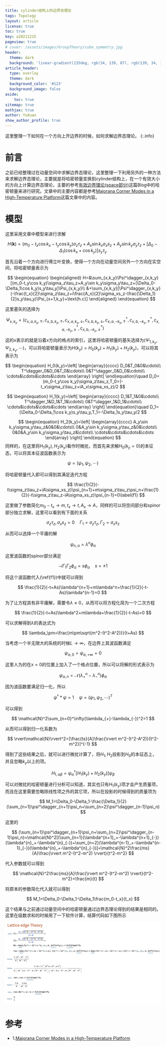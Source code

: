 ```yaml
---
title: cylinder结构上的边界态理论
tags: Topology 
layout: article
license: true
toc: true
key: a20211215
pageview: true
# cover: /assets/images/GroupTheory/cube_symmetry.jpg
header:
  theme: dark
  background: 'linear-gradient(135deg, rgb(34, 139, 87), rgb(139, 34, 139))'
article_header:
  type: overlay
  theme: dark
  background_color: '#123'
  background_image: false
aside:
    toc: true
sitemap: true
mathjax: true
author: YuXuan
show_author_profile: true
---
```

这里整理一下如何在一个方向上开边界的时候，如何求解边界态理论。
{:.info}
<!--more-->
# 前言
之前已经整理过在动量空间中求解边界态理论，这里整理一下利用另外的一种方法来求解边界态理论，主要就是将哈密顿量变换到cylinder结构上，在一个有效大小的方向上计算边界态理论，主要的参考[有效边界理论(space部分)](https://yxli8023.github.io/2021/01/20/Effective-Edge-Theory.html)这篇Blog中的哈密顿量来进行研究。文章中的主要内容都是参考[Majorana Corner Modes in a High-Temperature Platform](https://arxiv.org/abs/1803.08545)这篇文章中的内容。
# 模型
这里采用文章中模型来进行求解

$$H(\mathbf{k})=(m_0-t_x\cos k_x-t_y\cos k_y)\sigma_z\tau_z+A_x\sin k_x\sigma_xs_z+A_y\sin k_y\sigma_y\tau_z+[\Delta_0-\Delta_1(\cos k_x+\cos k_y)]s_y\tau_y$$

首先沿着一个方向进行傅立叶变换，使得一个方向在动量空间另外一个方向在实空间，将哈密顿量表示为

$$
\begin{equation}
\begin{aligned}
H=&\sum_{x,k_y}\Psi^\dagger_{x,k_y}[(m_0-t_y\cos k_y)\sigma_z\tau_z+A_y\sin k_y\sigma_y\tau_z+(\Delta_0-\Delta_1\cos k_y)s_y\tau_y]\Psi_{x,k_y}\\
&+\sum_{x,k_y}[\Psi^\dagger_{x,k_y}(-\frac{t_x}{2}\sigma_z\tau_z+i\frac{A_x}{2}\sigma_xs_z-\frac{\Delta_1}{2}s_y\tau_y)\Psi_{x+1,k_y}+\text{h.c}]
\end{aligned}
\end{equation}
$$

这里基矢的选择为

$$
\Psi_{x,k_y}=(c_{x,a,k_y,\uparrow},c_{x,b,k_y,\uparrow},c_{x,a,k_y,\downarrow},c_{x,b,k_y,\downarrow},c^\dagger_{x,a,-k_y,\uparrow},c^\dagger_{x,b,-k_y,\uparrow},c^\dagger_{x,a,-k_y,\downarrow},c^\dagger_{x,b,-k_y,\downarrow})
$$

这的$x$表示的就是沿着$x$方向的格点的索引，这里将哈密顿量的基矢选择为$(\Psi_{1,k_y},\Psi_{2,k_y},\cdots)$，可以将哈密顿量表示为$H(k_y)=H_0(k_y)+H_1(k_y)+H_2(k_y)$，可以将其表示为


$$
\begin{equation}
H_0(k_y)=\left[
\begin{array}{cccc}
D_0&T_0&0&\cdots\\
T^\dagger_0&D_0&T_0&\cdots\\
0&T^\dagger_0&D_0&\cdots\\
\cdots&\cdots&\cdots&\cdots
\end{array}
\right]
\end{equation}\quad D_0=(m_0-t_y\cos k_y)\sigma_z\tau_z,T_0=(-t_x\sigma_z\tau_z+iA_x\sigma_xs_z)/2
$$

$$
\begin{equation}
H_1(k_y)=\left[
\begin{array}{cccc}
D_1&T_1&0&\cdots\\
T^\dagger_1&D_1&T_1&\cdots\\
0&T^\dagger_1&D_1&\cdots\\
\cdots&\cdots&\cdots&\cdots
\end{array}
\right]
\end{equation}\quad D_1=(\Delta_0-\Delta_1\cos k_y)s_y\tau_y,T_1=-\Delta_1s_y\tau_y/2
$$

$$
\begin{equation}
H_2(k_y)=\left[
\begin{array}{cccc}
A_y\sin k_y\sigma_y\tau_z&0&0&\cdots\\
0&A_y\sin k_y\sigma_y\tau_z&0&\cdots\\
0&0&A_y\sin k_y\sigma_y\tau_z&\cdots\\
\cdots&\cdots&\cdots&\cdots
\end{array}
\right]
\end{equation}
$$
同样的，在这里将$H_1(k_y),H_2(k_y)$看作时微扰，而首先来求解$H_0(k_y=0)$的本征态，可以将其本征波函数表示为

$$
\psi=(\psi_1,\psi_2,\cdots)
$$

将哈密顿量代入即可以得到其满足迭代方程

$$
\frac{1}{2}(-t\sigma_z\tau_z+iA\sigma_xs_z)\psi_{n+1}+m\sigma_z\tau_z\psi_n+\frac{1}{2}(-t\sigma_z\tau_z-iA\sigma_xs_z)\psi_{n-1}=0\label{f1}
$$

这里做了参数简化$m_0-t_x\rightarrow m,t_x\rightarrow t,A_x\rightarrow A$，同样的可以将空间部分和spinor部分独立求解，这里可以看到有下面的关系

$$
{\sigma_z\tau_z,\sigma_xs_z}=0\quad \Gamma_1=\sigma_z\tau_z,\Gamma_2=\sigma_xs_z
$$

从而可以选择一个平庸的解

$$
\psi_{n,\alpha}=\lambda^n\phi_\alpha
$$

这里波函数的spinor部分满足

$$
-i\Gamma_1\Gamma_2\phi_\alpha=s\phi_\alpha\quad s=\pm 1
$$

将这个波函数代入(\ref{f1})中就可以得到

$$
\frac{1}{2}(-t+As)\lambda^{n+1}+m\lambda^n+\frac{1}{2}(-t-As)\lambda^{n-1}=0
$$

为了让方程具有非平庸解，需要令$\lambda\neq0$，从而可以将方程化简为一个二次方程


$$
\frac{1}{2}(-t+As)\lambda^2+m\lambda+\frac{1}{2}(-t-As)=0
$$

可以求解得到$\lambda$的表达式为

$$
\lambda_\pm=\frac{m\pm\sqrt{m^2-(t^2-A^2)}}{t+As}
$$

当考虑一个半无限大的系统的时候$L\rightarrow\infty$，在边界上其波函数满足

$$
\psi_{\alpha,0}=\psi_{\alpha,+\infty}=0
$$

这里人为的在$x=0$的位置上加入了一个格点位置，所以可以将解的形式表示为

$$
\psi_{\alpha,n}=\mathcal{N}(\lambda^n_+-\lambda_{-}^n)\phi_\alpha
$$

因为波函数要满足归一化，所以

$$
\psi^\dagger*\psi=1\quad \psi=(\psi_1,\psi_2,\cdots)^T
$$

可以得到

$$
\mathcal{N}^2\sum_{n=0}^\infty(\lambda_{+}-\lambda_{-})^2=1
$$

从而可以得到归一化系数为

$$
\rvert\mathcal{N}\rvert^2=[\frac{ts}{A}\frac{\rvert m^2-(t^2-A^2)}{t^2-m^2}]^{-1}
$$

得到了这些结果之后，就可以进行微扰计算了，将$H_1,H_2$投影到$H_0$的本征态上，并且忽略$k_y$以上的项。

$$
H_{1,\alpha\beta}=\psi^\dagger_\alpha[H_1(k_y)+H_2(k_y)]\psi_\beta
$$

可以对微扰的哈密顿量进行分析可以知道，其实也只有$H_1(k_y)$项才会产生质量项，而且在这里需要忽略除线性项之外的其它项，所以在投影的时候得到的质量项为

$$
M_1=\Delta_0-\Delta_1-\frac{\Delta_1}{2}(\sum_{n=1}\psi^\dagger_{n+1}\psi_n+\sum_{n=2}\psi^\dagger_{n-1}\psi_n)
$$

这里的

$$
(\sum_{n=1}\psi^\dagger_{n+1}\psi_n+\sum_{n=2}\psi^\dagger_{n-1}\psi_n)=\mathcal{N}^2[(\sum_{n=1}(\lambda^{n+1}_+-\lambda^{n+1}_{-})(\lambda^{n}_+-\lambda^{n}_{-})+\sum_{n=2}(\lambda^{n-1}_+-\lambda^{n-1}_{-})(\lambda^{n}_+-\lambda^{n}_{-})]=\mathcal{N}^2\frac{ms}{A}\frac{\rvert m^2-(t^2-m^2) \rvert}{t^2-m^2}
$$

代入参数就可以得到

$$
\mathcal{N}^2\frac{ms}{A}\frac{\rvert m^2-(t^2-m^2) \rvert}{t^2-m^2}=\frac{m}{t}
$$

将原本的参数简化代入就可以得到

$$
M_1=\Delta_0-\Delta_1-\Delta_1\frac{m_0-t_x}{t_x}
$$

这个结果与之前通过动量空间中的哈密顿量通过边界态理论得到的结果是相同的。这里在级数求和的时候用了一下软件计算，结算代码如下图所示

![png](/assets/images/Mma/lattice-edge-theory.png)

# 参考
- 1.[Majorana Corner Modes in a High-Temperature Platform](https://arxiv.org/abs/1803.08545)

